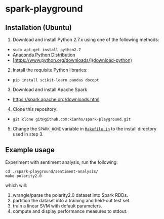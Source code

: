 # spark-playground

## Installation (Ubuntu)

1. Download and install Python 2.7.x using one of the following methods:
  - `sudo apt-get install python2.7`
  - [Anaconda Python Distribution](download-anaconda)
  - [https://www.python.org/downloads/](download-python)

2. Install the requisite Python libraries:
  - `pip install scikit-learn pandas docopt`

3. Download and install Apache Spark
  - https://spark.apache.org/downloads.html.

4. Clone this repository:
  - `git clone git@github.com:kianho/spark-playground.git`

5. Change the `SPARK_HOME` variable in [`Makefile.in`](Makefile.in) to the install
   directory used in step 3.

## Example usage

Experiment with sentiment analysis, run the following:
```
cd ./spark-playground/sentiment-analysis/
make polarity2.0
```
which will:

1. wrangle/parse the polarity2.0 dataset into Spark RDDs.
2. partition the dataset into a training and held-out test set.
3. train a linear SVM with default parameters.
4. compute and display performance measures to stdout.


[download-spark]: https://spark.apache.org/downloads.html
[download-anaconda]: http://continuum.io/downloads
